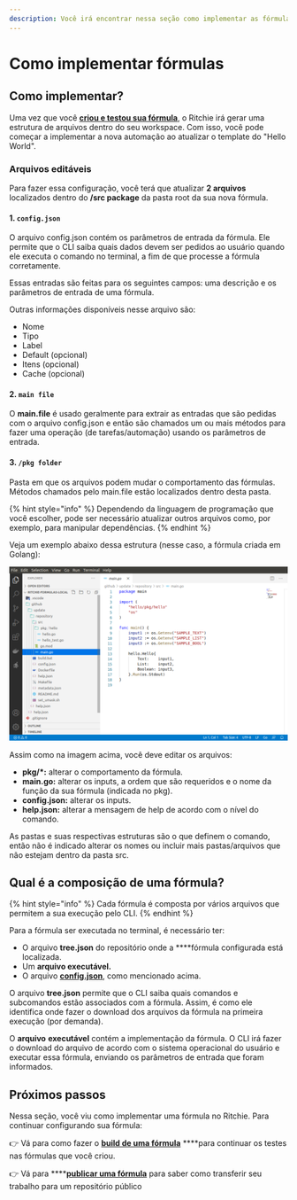 ```yaml
---
description: Você irá encontrar nessa seção como implementar as fórmulas no Ritchie.
---
```


# Como implementar fórmulas

## Como implementar? 

Uma vez que você [**criou e testou sua fórmula**](como-criar-formulas.md), o Ritchie irá gerar uma estrutura de arquivos dentro do seu workspace. Com isso, você pode começar a implementar a nova automação ao atualizar o template do "Hello World". 

### Arquivos editáveis  

Para fazer essa configuração, você terá que atualizar **2 arquivos** localizados dentro do **/src package**  da pasta root da sua nova fórmula. 

#### 1.  **`config.json`**

O arquivo config.json contém os parâmetros de entrada da fórmula. Ele permite que o CLI saiba quais dados devem ser pedidos ao usuário quando ele executa o comando no terminal, a fim de que processe a fórmula corretamente. 

Essas entradas são feitas para os seguintes campos: uma descrição e os parâmetros de entrada de uma fórmula.

Outras informações disponíveis nesse arquivo são: 

* Nome
* Tipo
* Label 
* Default \(opcional\) 
* Itens \(opcional\) 
* Cache \(opcional\)

#### 2. **`main file`**

O **main.file** é usado geralmente para extrair as entradas que são pedidas com o arquivo config.json e então são chamados um ou mais métodos para fazer uma operação \(de tarefas/automação\) usando os parâmetros de entrada.   


#### 3. `/pkg folder`

Pasta em que os arquivos podem mudar o comportamento das fórmulas.  Métodos chamados pelo main.file estão localizados dentro desta pasta.

{% hint style="info" %}
Dependendo da linguagem de programação que você escolher, pode ser necessário atualizar outros arquivos como, por exemplo, para manipular dependências.
{% endhint %}

Veja um exemplo abaixo dessa estrutura \(nesse caso, a fórmula criada em Golang\):

![](../.gitbook/assets/estrutura.png)

Assim como na imagem acima, você deve editar os arquivos:

* **pkg/\*:** alterar o comportamento da fórmula.
* **main.go:** alterar os inputs, a ordem que são requeridos e o nome da função da sua fórmula \(indicada no pkg\).
* **config.json:** alterar os inputs.
* **help.json:** alterar a mensagem de help de acordo com o nível do comando.

As pastas e suas respectivas estruturas são o que definem o comando, então não é indicado alterar os nomes ou incluir mais pastas/arquivos que não estejam dentro da pasta src.

## Qual é a composição de uma fórmula?

{% hint style="info" %}
Cada fórmula é composta por vários arquivos que permitem a sua execução pelo CLI. 
{% endhint %}

Para a fórmula ser executada no terminal, é necessário ter: 

* O arquivo **tree.json** do repositório onde a ****fórmula configurada está localizada.
* Um **arquivo executável.**
* O arquivo [**config.json**](como-implementar-uma-formula.md), como mencionado acima.

O arquivo **tree.json** permite que o CLI saiba quais comandos e subcomandos estão associados com a fórmula. Assim, é como ele identifica onde fazer o download dos arquivos da fórmula na primeira execução \(por demanda\). 

O **arquivo** **executável** contém a implementação da fórmula. O CLI irá fazer o download do arquivo de acordo com o sistema operacional do usuário e executar essa fórmula, enviando os parâmetros de entrada que foram informados. 

## Próximos passos

Nessa seção, você viu como implementar uma fórmula no Ritchie. Para continuar configurando sua fórmula: 

👉 Vá para como fazer o [**build de uma fórmula**](build-a-formula.md) ****para continuar os testes nas fórmulas que você criou. 

👉 Vá para ****[**publicar uma fórmula**](como-publicar-formula.md) para saber como transferir seu trabalho para um repositório público

